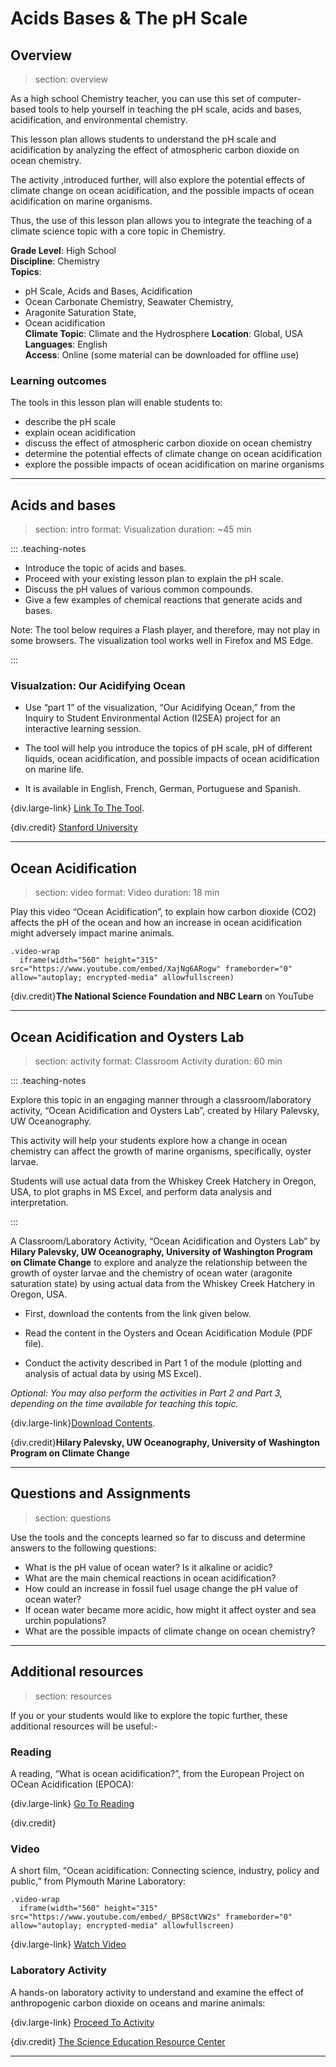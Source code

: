 # Acids Bases & The pH Scale

## Overview
>section: overview

As a high school Chemistry teacher, you can use this set of computer-based tools to help yourself in teaching the pH scale, acids and bases, acidification, and environmental chemistry.

This lesson plan allows students to understand the pH scale and acidification by analyzing the effect of atmospheric carbon dioxide on ocean chemistry.

The activity ,introduced further, will also explore the potential effects of climate change on ocean acidification, and the possible impacts of ocean acidification on marine organisms. 

Thus, the use of this lesson plan allows you to integrate the teaching of a climate science topic with a core topic in Chemistry.

__Grade Level__: High School  
__Discipline__: Chemistry  
__Topics__: 
* pH Scale, Acids and Bases, Acidification
* Ocean Carbonate Chemistry, Seawater Chemistry,
* Aragonite Saturation State,
* Ocean acidification  
__Climate Topic__: Climate and the Hydrosphere
__Location__: Global, USA
__Languages__: English  
__Access__: Online (some material can be downloaded for offline use) 


### Learning outcomes

The tools in this lesson plan will enable students to:

*  describe the pH scale
*  explain ocean acidification
*  discuss the effect of atmospheric carbon dioxide on ocean chemistry
*  determine the potential effects of climate change on ocean acidification
*  explore the possible impacts of ocean acidification on marine organisms

---

## Acids and bases
>section: intro
>format: Visualization
>duration: ~45 min 

::: .teaching-notes

* Introduce the topic of acids and bases.
* Proceed with your existing lesson plan to explain the pH scale.
* Discuss the pH values of various common compounds.
* Give a few examples of chemical reactions that generate acids and bases.

Note: The tool below requires a Flash player, and therefore, may not play in some browsers. The visualization tool works well in Firefox and MS Edge.

:::

### Visualzation: Our Acidifying Ocean

* Use “part 1” of the visualization, “Our Acidifying Ocean,” from the Inquiry to Student Environmental Action (I2SEA) project for an interactive learning session. 

* The tool will help you introduce the topics of pH scale, pH of different liquids, ocean acidification, and possible impacts of ocean acidification on marine life.

* It is available in English, French, German, Portuguese and Spanish.

{div.large-link} [Link To The Tool](http://i2sea.stanford.edu/AcidOcean/AcidOcean.htm).

{div.credit} [Stanford University](https://www.stanford.edu/)

---

## Ocean Acidification
> section: video
> format: Video
> duration: 18 min

Play this video “Ocean Acidification”, to explain how carbon dioxide (CO2) affects the pH of the ocean and how an increase in ocean acidification might adversely impact marine animals.

    .video-wrap
      iframe(width="560" height="315" src="https://www.youtube.com/embed/XajNg6ARogw" frameborder="0" allow="autoplay; encrypted-media" allowfullscreen)


{div.credit}**The National Science Foundation and NBC Learn** on YouTube

---


## Ocean Acidification and Oysters Lab
> section: activity
> format: Classroom Activity
> duration: 60 min

::: .teaching-notes

Explore this topic in an engaging manner through a classroom/laboratory activity, “Ocean Acidification and Oysters Lab”, created by Hilary Palevsky, UW Oceanography.

This activity will help your students explore how a change in ocean chemistry can affect the growth of marine organisms, specifically, oyster larvae. 

Students will use actual data from the Whiskey Creek Hatchery in Oregon, USA, to plot graphs in MS Excel, and perform data analysis and interpretation.

:::

A Classroom/Laboratory Activity, “Ocean Acidification and Oysters Lab” by	**Hilary Palevsky, UW Oceanography, University of Washington Program on Climate Change** to explore and analyze the relationship between the growth of oyster larvae and the chemistry of ocean water (aragonite saturation state) by using actual data from the Whiskey Creek Hatchery in Oregon, USA.

* First, download the contents from the link given below.

* Read the content in the Oysters and Ocean Acidification Module (PDF file).

* Conduct the activity described in Part 1 of the module (plotting and analysis of actual data by using MS Excel).

*Optional: You may also perform the activities in Part 2 and Part 3, depending on the time available for teaching this topic.*

{div.large-link}[Download Contents](https://pcc.uw.edu/education/curriculum/climate-teaching-modules/uwhs-atms-211-ocean-acidification-and-oysters-lab/).

{div.credit}**Hilary Palevsky, UW Oceanography, University of Washington Program on Climate Change**

---

## Questions and Assignments
> section: questions

Use the tools and the concepts learned so far to discuss and determine answers to the following questions:
* What is the pH value of ocean water? Is it alkaline or acidic?
* What are the main chemical reactions in ocean acidification?
* How could an increase in fossil fuel usage change the pH value of ocean water?
* If ocean water became more acidic, how might it affect oyster and sea urchin populations?
* What are the possible impacts of climate change on ocean chemistry?

---

## Additional resources
> section: resources

If you or your students would like to explore the topic further, these additional resources will be useful:-

### Reading	

A reading, “What is ocean acidification?”, from the European Project on OCean Acidification (EPOCA): 

{div.large-link} [Go To Reading](http://www.epoca-project.eu/index.php/what-is-ocean-acidification.html)

{div.credit}

### Video	

A short film, “Ocean acidification: Connecting science, industry, policy and public,” from Plymouth Marine Laboratory:

    .video-wrap
      iframe(width="560" height="315" src="https://www.youtube.com/embed/_BPS8ctVW2s" frameborder="0" allow="autoplay; encrypted-media" allowfullscreen)


{div.large-link} [Watch Video](https://www.youtube.com/watch?v=)

### Laboratory Activity	

A hands-on laboratory activity to understand and examine the effect of anthropogenic carbon dioxide on oceans and marine animals: 

{div.large-link} [Proceed To Activity](https://serc.carleton.edu/integrate/workshops/risk_resilience/activities/81316.html)

{div.credit} [The Science Education Resource Center](https://serc.carleton.edu/serc/about/index.html)

---
